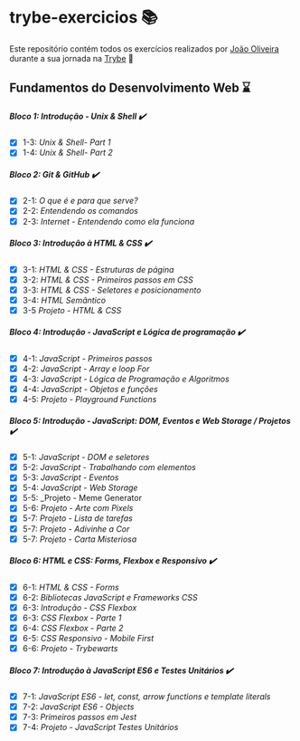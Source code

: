 # trybe-exercicios :books:
Este repositório contém todos os exercícios realizados por [João Oliveira](www.linkedin.com/in/joão-oliveira-14a27b1a0) durante a sua jornada na [Trybe](https://www.betrybe.com/) 🚀

## Fundamentos do Desenvolvimento Web ⌛

##### Bloco 1: Introdução - Unix & Shell ✔️

- [x] 1-3: _Unix & Shell- Part 1_ 
- [x] 1-4: _Unix & Shell- Part 2_ 

##### Bloco 2: Git & GitHub ✔️

- [x] 2-1: _O que é e para que serve?_
- [x] 2-2: _Entendendo os comandos_
- [x] 2-3: _Internet - Entendendo como ela funciona_

##### Bloco 3: Introdução à HTML & CSS ✔️

- [x] 3-1: _HTML & CSS - Estruturas de página_ 
- [x] 3-2: _HTML & CSS - Primeiros passos em CSS_ 
- [x] 3-3: _HTML & CSS - Seletores e posicionamento_
- [x] 3-4: _HTML Semântico_
- [x] 3-5 _Projeto - HTML & CSS_

##### Bloco 4: Introdução - JavaScript e Lógica de programação ✔️

- [x] 4-1: _JavaScript - Primeiros passos_
- [x] 4-2: _JavaScript - Array e loop For_
- [x] 4-3: _JavaScript - Lógica de Programação e Algoritmos_
- [x] 4-4: _JavaScript - Objetos e funções_
- [x] 4-5: _Projeto - Playground Functions_

##### Bloco 5: Introdução - JavaScript: DOM, Eventos e Web Storage / Projetos ✔️

- [x] 5-1: _JavaScript - DOM e seletores_
- [x] 5-2: _JavaScript - Trabalhando com elementos_
- [x] 5-3: _JavaScript - Eventos_
- [x] 5-4: _JavaScript - Web Storage_
- [x] 5-5: _Projeto - Meme Generator
- [x] 5-6: _Projeto - Arte com Pixels_
- [x] 5-7: _Projeto - Lista de tarefas_
- [x] 5-7: _Projeto - Adivinhe a Cor_
- [x] 5-7: _Projeto - Carta Misteriosa_

##### Bloco 6: HTML e CSS: Forms, Flexbox e Responsivo ✔️

- [x] 6-1: _HTML & CSS - Forms_
- [x] 6-2: _Bibliotecas JavaScript e Frameworks CSS_
- [x] 6-3: _Introdução - CSS Flexbox_
- [x] 6-3: _CSS Flexbox - Parte 1_
- [x] 6-4: _CSS Flexbox - Parte 2_
- [x] 6-5: _CSS Responsivo - Mobile First_
- [x] 6-6: _Projeto - Trybewarts_

##### Bloco 7: Introdução à JavaScript ES6 e Testes Unitários ✔️

- [x] 7-1: _JavaScript ES6 - let, const, arrow functions e template literals_
- [x] 7-2: _JavaScript ES6 - Objects_
- [x] 7-3: _Primeiros passos em Jest_
- [x] 7-4: _Projeto - JavaScript Testes Unitários_
